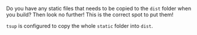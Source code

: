 Do you have any static files that needs to be copied to the `dist` folder when you build? Then look
no further! This is the correct spot to put them!

`tsup` is configured to copy the whole `static` folder into `dist`.
